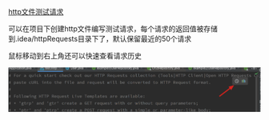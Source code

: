 [http文件测试请求](https://www.jetbrains.com/help/idea/http-client-in-product-code-editor.html#)

可以在项目下创建http文件编写测试请求，每个请求的返回值被存储到.idea/httpRequests目录下了，默认保留最近的50个请求

鼠标移动到右上角还可以快速查看请求历史

![image-20200413162751913](idea中使用http文件.assets/请求历史.png)

